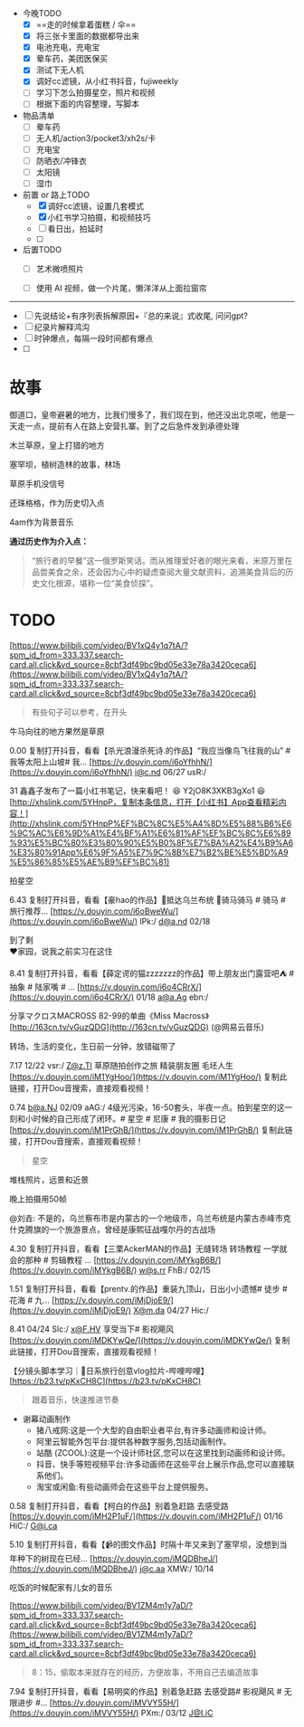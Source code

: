   

- 今晚TODO
    - [x] ==走的时候拿着蛋糕 / 伞==
    - [x] 将三张卡里面的数据都导出来
    - [x] 电池充电，充电宝
    - [x] 晕车药，美团医保买
    - [x] 测试下无人机
    - [x] 调好cc滤镜，从小红书抖音，fujiweekly
    - [ ] 学习下怎么拍摄星空，照片和视频
    - [ ] 根据下面的内容整理，写脚本
- 物品清单
    - [ ] 晕车药
    - [ ] 无人机/action3/pocket3/xh2s/卡
    - [ ] 充电宝
    - [ ] 防晒衣/冲锋衣
    - [ ] 太阳镜
    - [ ] 湿巾
- 前置 or 路上TODO
    - [x] 调好cc滤镜，设置几套模式
    - [x] 小红书学习拍摄，和视频技巧
    - [ ] 看日出，拍延时
    - [ ]
- 后置TODO
    - [ ] 艺术微喷照片
    - [ ] 使用 AI 视频，做一个片尾，懒洋洋从上面拉窗帘

  

---

  

- [ ] 先说结论+有序列表拆解原因+『总的来说』式收尾, 问问gpt?
- [ ] 纪录片解释鸿沟
- [ ] 时钟爆点，每隔一段时间都有爆点
- [ ]

# 故事

御道口，皇帝避暑的地方，比我们慢多了，我们现在到，他还没出北京呢，他是一天走一点，提前有人在路上安营扎寨。到了之后急件发到承德处理

木兰草原，皇上打猎的地方

  

塞罕坝，植树造林的故事，林场

  

草原手机没信号

  

还珠格格，作为历史切入点

  

4am作为背景音乐

  

**通过历史作为介入点：**

> “旅行者的早餐”这一俄罗斯笑话。而从推理爱好者的眼光来看，米原万里在品尝美食之余，还会因为心中的疑虑查阅大量文献资料，追溯美食背后的历史文化根源，堪称一位“美食侦探”。

# TODO

  

[https://www.bilibili.com/video/BV1xQ4y1q7tA/?spm_id_from=333.337.search-card.all.click&vd_source=8cbf3df49bc9bd05e33e78a3420ceca6](https://www.bilibili.com/video/BV1xQ4y1q7tA/?spm_id_from=333.337.search-card.all.click&vd_source=8cbf3df49bc9bd05e33e78a3420ceca6)

> 有些句子可以参考，在开头

  

牛马向往的地方果然是草原

  

0.00 复制打开抖音，看看【杀光浪漫杀死诗.的作品】“我应当像鸟飞往我的山” # 我等太阳上山坡# 我... [https://v.douyin.com/i6oYfhhN/](https://v.douyin.com/i6oYfhhN/) i@c.nd 06/27 usR:/

  

31 鑫鑫子发布了一篇小红书笔记，快来看吧！ 😆 Y2jO8K3XKB3gXo1 😆 [http://xhslink.com/5YHnpP，复制本条信息，打开【小红书】App查看精彩内容！](http://xhslink.com/5YHnpP%EF%BC%8C%E5%A4%8D%E5%88%B6%E6%9C%AC%E6%9D%A1%E4%BF%A1%E6%81%AF%EF%BC%8C%E6%89%93%E5%BC%80%E3%80%90%E5%B0%8F%E7%BA%A2%E4%B9%A6%E3%80%91App%E6%9F%A5%E7%9C%8B%E7%B2%BE%E5%BD%A9%E5%86%85%E5%AE%B9%EF%BC%81)

拍星空

  

6.43 复制打开抖音，看看【豪hao的作品】📍抵达乌兰布统 🐎骑马骑马 # 骑马 # 旅行推荐... [https://v.douyin.com/i6oBweWu/](https://v.douyin.com/i6oBweWu/) lPk:/ d@a.nd 02/18

  

到了剩  
❤️家园，说我之前实习在这住  

  

8.41 复制打开抖音，看看【薛定谔的猫zzzzzzz的作品】带上朋友出门露营吧⛺️ # 抽象 # 陆家嘴 # ... [https://v.douyin.com/i6o4CRrX/](https://v.douyin.com/i6o4CRrX/) 01/18 a@a.Ag ebn:/

  

分享マクロスMACROSS 82-99的单曲《Miss Macross》[http://163cn.tv/vGuzQDG](http://163cn.tv/vGuzQDG) (@网易云音乐)

转场，生活的变化，生日前一分钟，放错磁带了

  

7.17 12/22 vsr:/ Z@z.Tl 草原随拍创作之旅 精装朋友圈 毛坯人生 [https://v.douyin.com/iM1YgHoo/](https://v.douyin.com/iM1YgHoo/) 复制此链接，打开Dou音搜索，直接观看视频！

  

0.74 b@a.NJ 02/09 aAG:/ 4级光污染，16-50套头，半夜一点。拍到星空的这一刻和小时候的自己形成了闭环。# 星空 # 尼康 # 我的摄影日记 [https://v.douyin.com/iM1PrGhB/](https://v.douyin.com/iM1PrGhB/) 复制此链接，打开Dou音搜索，直接观看视频！

> 星空

堆栈照片，远景和近景

  

晚上拍摄用50帧

  

@刘垚: 不是的，乌兰察布市是内蒙古的一个地级市，乌兰布统是内蒙古赤峰市克什克腾旗的一个旅游景点，曾经是康熙征战嘎尔丹的古战场

  

4.30 复制打开抖音，看看【三栗AckerMAN的作品】无缝转场 转场教程 一学就会的那种 # 剪辑教程 ... [https://v.douyin.com/iMYkgB6B/](https://v.douyin.com/iMYkgB6B/) w@s.rr FhB:/ 02/15

  

1.51 复制打开抖音，看看【prentv.的作品】重装九顶山，日出小小遗憾# 徒步 # 花海 # 九... [https://v.douyin.com/iMjDjoE9/](https://v.douyin.com/iMjDjoE9/) X@m.da 04/27 Hic:/

  

  

8.41 04/24 Slc:/ x@F.HV 享受当下# 影视飓风 [https://v.douyin.com/iMDKYwQe/](https://v.douyin.com/iMDKYwQe/) 复制此链接，打开Dou音搜索，直接观看视频！

  

【分镜头脚本学习｜🌸日系旅行创意vlog拉片-哔哩哔哩】 [https://b23.tv/pKxCH8C](https://b23.tv/pKxCH8C)

> 跟着音乐，快速推进节奏

  

  

- 谢幕动画制作
    - 猪八戒网:这是一个大型的自由职业者平台,有许多动画师和设计师。
    - 阿里云智能外包平台:提供各种数字服务,包括动画制作。
    - 站酷 (ZCOOL):这是一个设计师社区,您可以在这里找到动画师和设计师。
    - 抖音、快手等短视频平台:许多动画师在这些平台上展示作品,您可以直接联系他们。
    - 淘宝或闲鱼:有些动画师会在这些平台上提供服务。

  

0.58 复制打开抖音，看看【柯白的作品】别着急赶路 去感受路 [https://v.douyin.com/iMH2P1uF/](https://v.douyin.com/iMH2P1uF/) 01/16 HiC:/ G@i.ca

  

5.10 复制打开抖音，看看【📹的图文作品】时隔十年又来到了塞罕坝，没想到当年种下的树现在已经... [https://v.douyin.com/iMQDBheJ/](https://v.douyin.com/iMQDBheJ/) j@c.aa XMW:/ 10/14

  

吃饭的时候配家有儿女的音乐

  

[https://www.bilibili.com/video/BV1ZM4m1y7aD/?spm_id_from=333.337.search-card.all.click&vd_source=8cbf3df49bc9bd05e33e78a3420ceca6](https://www.bilibili.com/video/BV1ZM4m1y7aD/?spm_id_from=333.337.search-card.all.click&vd_source=8cbf3df49bc9bd05e33e78a3420ceca6)

> 8：15，偷取本来就存在的经历，方便故事，不用自己去编造故事

  

7.94 复制打开抖音，看看【易明奕的作品】别着急赶路 去感受路# 影视飓风 # 无限进步 #... [https://v.douyin.com/iMVVY55H/](https://v.douyin.com/iMVVY55H/) PXm:/ 03/12 J@I.iC